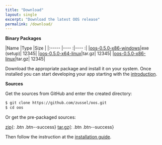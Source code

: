 ```yaml
---
title: "Download"
layout: single
excerpt: "Download the latest OOS release"
permalink: /download/
---
```


**Binary Packages**

|Name                      |Type       |Size  |
|:-----                    |----     :|----  :|
|[oos-0.5.0-x86-windows](#)|exe (setup)| 12345|
|[oos-0.5.0-x64-linux](#)|tar.gz| 12345|
|[oos-0.5.0-x86-linux](#)|tar.gz| 12345|

Download the appropriate package and install it on your system. Once installed you
can start developing your app starting with the [introduction](/docs/introduction).

**Sources**

Get the sources from GitHub and enter the created directory:

```bash
$ git clone https://github.com/zussel/oos.git
$ cd oos
```

Or get the pre-packaged sources:

[zip](#link){: .btn .btn--success} [tar.gz](#link){: .btn .btn--success}

Then follow the instruction at the [installation guide](/docs/installation).